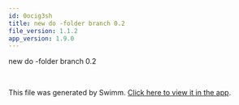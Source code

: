 ```yaml
---
id: 0ocig3sh
title: new do -folder branch 0.2
file_version: 1.1.2
app_version: 1.9.0
---
```


new do -folder branch 0.2

<br/>

This file was generated by Swimm. [Click here to view it in the app](https://swimm-web-app.web.app/repos/Z2l0aHViJTNBJTNBTm9hUmVwbyUzQSUzQU5vYW96ZXI=/docs/0ocig3sh).
